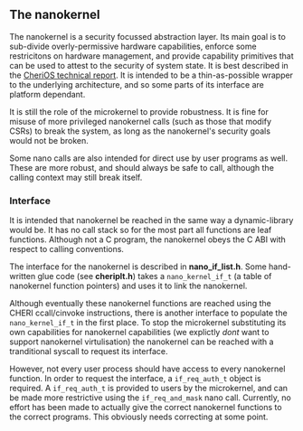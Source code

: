 ## The nanokernel

The nanokernel is a security focussed abstraction layer.
Its main goal is to sub-divide overly-permissive hardware capabilities, enforce some restricitons on hardware management, and provide capability primitives that can be used to attest to the security of system state.
It is best described in the [CheriOS technical report](https://www.cl.cam.ac.uk/techreports/UCAM-CL-TR-961.pdf).
It is intended to be a thin-as-possible wrapper to the underlying architecture, and so some parts of its interface are platform dependant.

It is still the role of the microkernel to provide robustness.
It is fine for misuse of more privileged nanokernel calls (such as those that modify CSRs) to break the system, as long as the nanokernel's security goals would not be broken.

Some nano calls are also intended for direct use by user programs as well.
These are more robust, and should always be safe to call, although the calling context may still break itself.

### Interface

It is intended that nanokernel be reached in the same way a dynamic-library would be.
It has no call stack so for the most part all functions are leaf functions.
Although not a C program, the nanokernel obeys the C ABI with respect to calling conventions.

The interface for the nanokernel is described in __nano_if_list.h__.
Some hand-written glue code (see __cheriplt.h__) takes a `nano_kernel_if_t` (a table of nanokernel function pointers) and uses it to link the nanokernel.

Although eventually these nanokernel functions are reached using the CHERI ccall/cinvoke instructions, there is another interface to populate the `nano_kernel_if_t` in the first place.
To stop the microkernel substituting its own capabilities for nanokernel capabilities (we explictly _dont_ want to support nanokernel virtulisation) the nanokernel can be reached with a tranditional syscall to request its interface.

However, not every user process should have access to every nanokernel function.
In order to request the interface, a `if_req_auth_t` object is required.
A `if_req_auth_t` is provided to users by the microkernel, and can be made more restrictive using the `if_req_and_mask` nano call.
Currently, no effort has been made to actually give the correct nanokernel functions to the correct programs.
This obviously needs correcting at some point.
